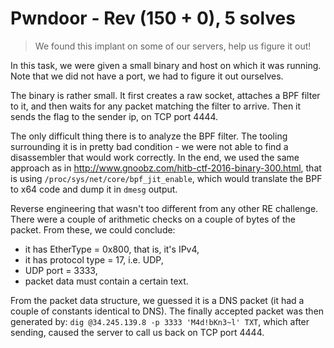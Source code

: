 # Pwndoor - Rev (150 + 0), 5 solves

> We found this implant on some of our servers, help us figure it out!

In this task, we were given a small binary and host on which it was running. Note that we did not have a port,
we had to figure it out ourselves.

The binary is rather small. It first creates a raw socket, attaches a BPF filter to it, and then waits for any
packet matching the filter to arrive. Then it sends the flag to the sender ip, on TCP port 4444.

The only difficult thing there is to analyze the BPF filter. The tooling surrounding it is in pretty bad condition -
we were not able to find a disassembler that would work correctly. In the end, we used the same approach as in
http://www.gnoobz.com/hitb-ctf-2016-binary-300.html, that is using `/proc/sys/net/core/bpf_jit_enable`, which would translate the BPF to
x64 code and dump it in `dmesg` output.

Reverse engineering that wasn't too different from any other RE challenge. There were a couple of arithmetic
checks on a couple of bytes of the packet. From these, we could conclude:
- it has EtherType = 0x800, that is, it's IPv4,
- it has protocol type = 17, i.e. UDP,
- UDP port = 3333,
- packet data must contain a certain text.

From the packet data structure, we guessed it is a DNS packet (it had a couple of constants identical to DNS).
The finally accepted packet was then generated by: `dig @34.245.139.8 -p 3333 'M4d!bKn3~l' TXT`, which after
sending, caused the server to call us back on TCP port 4444.
